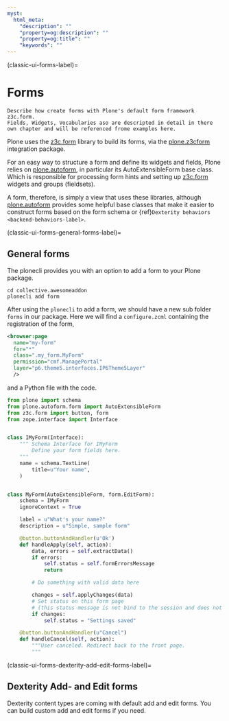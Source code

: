 ```yaml
---
myst:
  html_meta:
    "description": ""
    "property=og:description": ""
    "property=og:title": ""
    "keywords": ""
---
```


(classic-ui-forms-label)=

# Forms

```{todo}
Describe how create forms with Plone's default form framework z3c.form.
Fields, Widgets, Vocabularies aso are descripted in detail in there own chapter and will be referenced frome examples here.
```

Plone uses the [z3c.form](http://pythonhosted.org/z3c.form) library to build its forms, via the [plone.z3cform](http://pypi.python.org/pypi/plone.z3cform) integration package.

For an easy way to structure a form and define its widgets and fields, Plone relies on [plone.autoform](http://pypi.python.org/pypi/plone.autoform), in particular its AutoExtensibleForm base class.
Which is responsible for processing form hints and setting up [z3c.form](http://pythonhosted.org/z3c.form) widgets and groups (fieldsets).

A form, therefore, is simply a view that uses these libraries, although [plone.autoform](http://pypi.python.org/pypi/plone.autoform) provides some helpful base classes that make it easier to construct forms based on the form schema or {ref}`Dexterity behaviors <backend-behaviors-label>`.


(classic-ui-forms-general-forms-label)=
## General forms

The plonecli provides you with an option to add a form to your Plone package.


```shell
cd collective.awesomeaddon
plonecli add form
```

After using the `plonecli` to add a form, we should have a new sub folder `forms` in our package.
Here we will find a `configure.zcml` containing the registration of the form,

```xml
<browser:page
  name="my-form"
  for="*"
  class=".my_form.MyForm"
  permission="cmf.ManagePortal"
  layer="p6.theme5.interfaces.IP6Theme5Layer"
  />
```

and a Python file with the code.

```python
from plone import schema
from plone.autoform.form import AutoExtensibleForm
from z3c.form import button, form
from zope.interface import Interface


class IMyForm(Interface):
    """ Schema Interface for IMyForm
        Define your form fields here.
    """
    name = schema.TextLine(
        title=u"Your name",
    )


class MyForm(AutoExtensibleForm, form.EditForm):
    schema = IMyForm
    ignoreContext = True

    label = u"What's your name?"
    description = u"Simple, sample form"

    @button.buttonAndHandler(u'Ok')
    def handleApply(self, action):
        data, errors = self.extractData()
        if errors:
            self.status = self.formErrorsMessage
            return

        # Do something with valid data here

        changes = self.applyChanges(data)
        # Set status on this form page
        # (this status message is not bind to the session and does not go thru redirects)
        if changes:
            self.status = "Settings saved"

    @button.buttonAndHandler(u"Cancel")
    def handleCancel(self, action):
        """User canceled. Redirect back to the front page.
        """

```


(classic-ui-forms-dexterity-add-edit-forms-label)=
## Dexterity Add- and Edit forms

Dexterity content types are coming with default add and edit forms.
You can build custom add and edit forms if you need.
